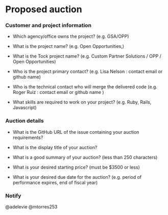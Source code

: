 # Proposed auction

### Customer and project information

- Which agency/office owns the project? (e.g. GSA/OPP)

- What is the project name? (e.g. Open Opportunities,) 

- What is the Tock project name? (e.g. Custom Partner Solutions / OPP / Open Opportunities)

- Who is the project primary contact? (e.g. Lisa Nelson : contact email or github name)

- Who is the technical contact who will merge the delivered code (e.g. Roger Ruiz : contact email or github name )

- What skills are required to work on your project? (e.g. Ruby, Rails, Javascript)


### Auction details

- What is the GitHub URL of the issue containing your auction requirements? 

- What is the display title of your auction?

- What is a good summary of your auction? (less than 250 characters)

- What is your desired starting price? (must be $3500 or less)

- What is your desired due date for the auction? (e.g. period of performance expires, end of fiscal year)

### Notify
@adelevie 
@mtorres253
